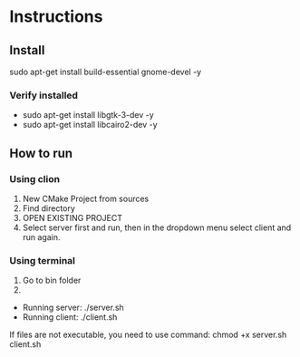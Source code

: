 # Instructions

## Install
sudo apt-get install build-essential gnome-devel -y
### Verify installed
- sudo apt-get install libgtk-3-dev -y
- sudo apt-get install libcairo2-dev -y

## How to run

### Using clion
1. New CMake Project from sources
2. Find directory
3. OPEN EXISTING PROJECT
4. Select server first and run, then in the dropdown menu select client and run again.

### Using terminal
1. Go to bin folder
2. 
- Running server: ./server.sh
- Running client: ./client.sh

If files are not executable, you need to use command: chmod +x server.sh client.sh
